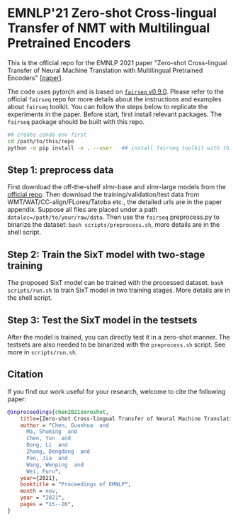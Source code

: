# EMNLP'21 Zero-shot Cross-lingual Transfer of NMT with Multilingual Pretrained Encoders 

This is the official repo for the EMNLP 2021 paper "Zero-shot Cross-lingual Transfer of Neural Machine Translation with Multilingual Pretrained Encoders" [[paper](https://aclanthology.org/2021.emnlp-main.2/)].

The code uses pytorch and is based on [`fairseq` v0.9.0](https://github.com/pytorch/fairseq/tree/v0.9.0). Please refer to the official `fairseq` repo for more details about the instructions and examples about `fairseq` toolkit. You can follow the steps below to replicate the experiments in the paper. Before start, first install relevant packages. The `fairseq` package should be built with this repo.

```bash
## create conda env first
cd /path/to/this/repo
python -m pip install -e . --user   ## install fairseq toolkit with this repo
```

## Step 1: preprocess data

First download the off-the-shelf xlmr-base and xlmr-large models from the [official repo](https://github.com/pytorch/fairseq/blob/main/examples/xlmr/README.md#pre-trained-models). Then download the training/validation/test data from WMT/WAT/CC-align/FLores/Tatoba etc., the detailed urls are in the paper appendix. Suppose all files are placed under a path `dataloc=/path/to/your/raw/data`. Then use the `fairseq` preprocess.py to binarize the dataset: `bash scripts/preprocess.sh`, more details are in the shell script. 


## Step 2: Train the SixT model with two-stage training

The proposed SixT model can be trained with the processed dataset. `bash scripts/run.sh` to train SixT model in two training stages. More details are in the shell script.

## Step 3: Test the SixT model in the testsets

After the model is trained, you can directly test it in a zero-shot manner. The testsets are also needed to be binarized with the `preprocess.sh` script. See more in `scripts/run.sh`. 


## Citation

If you find our work useful for your research, welcome to cite the following paper:

```bibtex
@inproceedings{chen2021zeroshot,
    title={Zero-shot Cross-lingual Transfer of Neural Machine Translation with Multilingual Pretrained Encoders}, 
    author = "Chen, Guanhua  and
      Ma, Shuming  and
      Chen, Yun  and
      Dong, Li  and
      Zhang, Dongdong  and
      Pan, Jia  and
      Wang, Wenping  and
      Wei, Furu",
    year={2021},
    booktitle = "Proceedings of EMNLP",
    month = nov,
    year = "2021",
    pages = "15--26",
}

```
